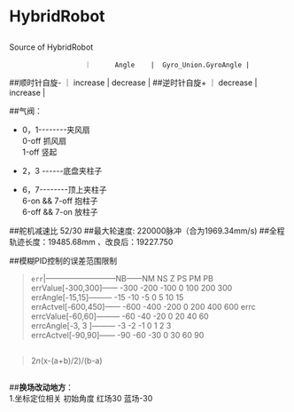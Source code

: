 # HybridRobot
##
Source of HybridRobot

                       ｜      Angle    |  Gyro_Union.GyroAngle |
##顺时针自旋- ｜ increase |       decrease        |
##逆时针自旋+ ｜ decrease |       increase        |

##气阀：
- 0，1--------夹风扇  
    0-off  抓风扇  
	1-off  竖起

- 2，3 ------底盘夹柱子
    
- 6，7--------顶上夹柱子  
   6-on  &&  7-off 抱柱子  
   6-off &&  7-on  放柱子

##舵机减速比 52/30
##最大轮速度:    220000脉冲（合为1969.34mm/s)
##全程轨迹长度：19485.68mm   、改良后：19227.750

##模糊PID控制的误差范围限制 
> `err`|—————————NB——NM    NS    Z   PS   PM   PB  
errValue[-300,300]—— -300 -200  -100  0   100  200  300   
errAngle[-15,15]———  -15  -10   -5    0    5    10   15  
errActvel[-600,450]—— -600 -400  -200  0   200  400  600
> errc       
errcValue[-60,60]——— -60   -40   -20   0   20   40   60  
errcAngle[-3, 3 ]———  -3    -2    -1    0   1    2    3  
errcActvel[-90,90]—— -90   -60   -30   0   30   60   90
##
> 2*n*(x-(a+b)/2)/(b-a)
##



##**换场改动地方**：  
1.坐标定位相关   初始角度   红场30  蓝场-30